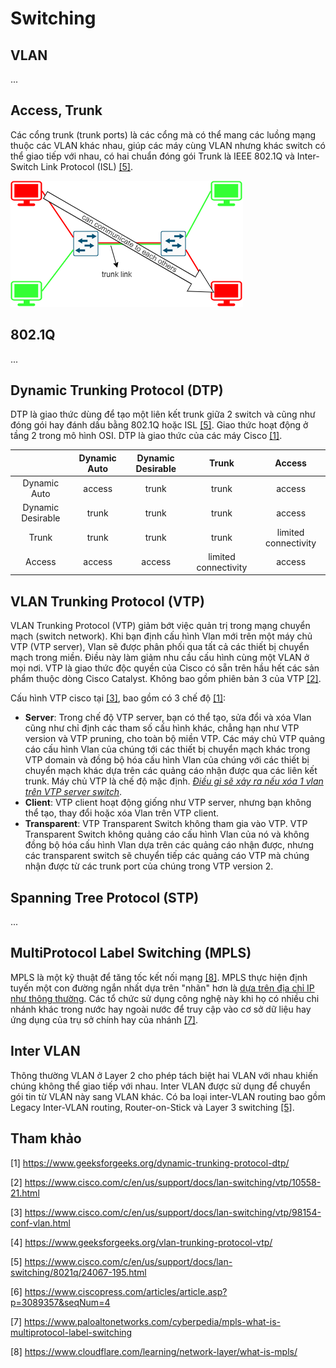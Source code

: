# Switching

## VLAN

...

## Access, Trunk

Các cổng trunk (trunk ports) là các cổng mà có thể mang các luồng mạng thuộc các VLAN khác nhau, giúp các máy cùng VLAN nhưng khác switch có thể giao tiếp với nhau, có hai chuẩn đóng gói Trunk là IEEE 802.1Q và Inter-Switch Link Protocol (ISL) [[5]](https://www.cisco.com/c/en/us/support/docs/lan-switching/8021q/24067-195.html).

![Trunk link](./img/vlan_trunking.png)

## 802.1Q

...

## Dynamic Trunking Protocol (DTP)

DTP là giao thức dùng để tạo một liên kết trunk giữa 2 switch và cũng như đóng gói hay đánh dấu bằng 802.1Q hoặc ISL [[5]](https://www.cisco.com/c/en/us/support/docs/lan-switching/8021q/24067-195.html). Giao thức hoạt động ở tầng 2 trong mô hình OSI. DTP là giao thức của các máy Cisco [[1]](https://www.geeksforgeeks.org/dynamic-trunking-protocol-dtp/).

|                 |Dynamic Auto|Dynamic Desirable|Trunk               |Access      |
|:---------------:|:----------:|:---------------:|:------------------:|:----------:|
|Dynamic Auto     |access      |trunk            |trunk               |access      |
|Dynamic Desirable|trunk       |trunk            |trunk               |access      |
|Trunk            |trunk       |trunk            |trunk               |limited connectivity|
|Access           |access      |access           |limited connectivity|access      |

## VLAN Trunking Protocol (VTP)

VLAN Trunking Protocol (VTP) giảm bớt việc quản trị trong mạng chuyển mạch (switch network). Khi bạn định cấu hình Vlan mới trên một máy chủ VTP (VTP server), Vlan sẽ được phân phối qua tất cả các thiết bị chuyển mạch trong miền. Điều này làm giảm nhu cầu cấu hình cùng một VLAN ở mọi nơi. VTP là giao thức độc quyền của Cisco có sẵn trên hầu hết các sản phẩm thuộc dòng Cisco Catalyst. Không bao gồm phiên bản 3 của VTP [[2]](https://www.cisco.com/c/en/us/support/docs/lan-switching/vtp/10558-21.html).

Cấu hình VTP cisco tại [[3]](https://www.cisco.com/c/en/us/support/docs/lan-switching/vtp/98154-conf-vlan.html), bao gồm có 3 chế độ [[1]](https://www.cisco.com/c/en/us/support/docs/lan-switching/vtp/10558-21.html):

- **Server**: Trong chế độ VTP server, bạn có thể tạo, sửa đổi và xóa Vlan cũng như chỉ định các tham số cấu hình khác, chẳng hạn như VTP version và  VTP pruning, cho toàn bộ miền VTP. Các máy chủ VTP quảng cáo cấu hình Vlan của chúng tới các thiết bị chuyển mạch khác trong VTP domain và đồng bộ hóa cấu hình Vlan của chúng với các thiết bị chuyển mạch khác dựa trên các quảng cáo nhận được qua các liên kết trunk. Máy chủ VTP là chế độ mặc định. [*Điều gì sẽ xảy ra nếu xóa 1 vlan trên VTP server switch*](../experiment/VTP_test/index.md).
- **Client**: VTP client hoạt động giống như VTP server, nhưng bạn không thể tạo, thay đổi hoặc xóa Vlan trên VTP client.
- **Transparent**: VTP Transparent Switch không tham gia vào VTP. VTP Transparent Switch không quảng cáo cấu hình Vlan của nó và không đồng bộ hóa cấu hình Vlan dựa trên các quảng cáo nhận được, nhưng các transparent switch sẽ chuyển tiếp các quảng cáo VTP mà chúng nhận được từ các trunk port của chúng trong VTP version 2.

## Spanning Tree Protocol (STP)

...

## MultiProtocol Label Switching (MPLS)

MPLS là một kỹ thuật để tăng tốc kết nối mạng [[8]](https://www.cloudflare.com/learning/network-layer/what-is-mpls/). MPLS thực hiện định tuyến một con đường ngắn nhất dựa trên "nhãn" hơn là [dựa trên địa chỉ IP như thông thường](../4_4_Routing/index.md). Các tổ chức sử dụng công nghệ này khi họ có nhiều chi nhánh khác trong nước hay ngoài nước để truy cập vào cơ sở dữ liệu hay ứng dụng của trụ sở chính hay của nhánh [[7]](https://www.paloaltonetworks.com/cyberpedia/mpls-what-is-multiprotocol-label-switching).

## Inter VLAN

Thông thường VLAN ở Layer 2 cho phép tách biệt hai VLAN với nhau khiến chúng không thể giao tiếp với nhau. Inter VLAN được sử dụng để chuyển gói tin từ VLAN này sang VLAN khác. Có ba loại inter-VLAN routing bao gồm Legacy Inter-VLAN routing, Router-on-Stick và Layer 3 switching [[5]](https://www.ciscopress.com/articles/article.asp?p=3089357&seqNum=4).

## Tham khảo

[1] <https://www.geeksforgeeks.org/dynamic-trunking-protocol-dtp/>

[2] <https://www.cisco.com/c/en/us/support/docs/lan-switching/vtp/10558-21.html>

[3] <https://www.cisco.com/c/en/us/support/docs/lan-switching/vtp/98154-conf-vlan.html>

[4] <https://www.geeksforgeeks.org/vlan-trunking-protocol-vtp/>

[5] <https://www.cisco.com/c/en/us/support/docs/lan-switching/8021q/24067-195.html>

[6] <https://www.ciscopress.com/articles/article.asp?p=3089357&seqNum=4>

[7] <https://www.paloaltonetworks.com/cyberpedia/mpls-what-is-multiprotocol-label-switching>

[8] <https://www.cloudflare.com/learning/network-layer/what-is-mpls/>
